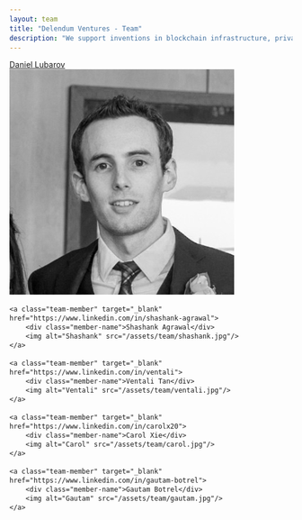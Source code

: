 ```yaml
---
layout: team
title: "Delendum Ventures - Team"
description: "We support inventions in blockchain infrastructure, private computing, and zero-knowledge proof applications"
---
```


<div class="team">
    <a class="team-member" target="_blank" href="https://www.linkedin.com/in/dlubarov">
        <div class="member-name">Daniel Lubarov</div>
        <img alt="Daniel" src="/assets/team/daniel.jpg"/>
    </a>

    <a class="team-member" target="_blank" href="https://www.linkedin.com/in/shashank-agrawal">
        <div class="member-name">Shashank Agrawal</div>
        <img alt="Shashank" src="/assets/team/shashank.jpg"/>
    </a>
    
    <a class="team-member" target="_blank" href="https://www.linkedin.com/in/ventali">
        <div class="member-name">Ventali Tan</div>
        <img alt="Ventali" src="/assets/team/ventali.jpg"/>
    </a>

    <a class="team-member" target="_blank" href="https://www.linkedin.com/in/carolx20">
        <div class="member-name">Carol Xie</div>
        <img alt="Carol" src="/assets/team/carol.jpg"/>
    </a>

    <a class="team-member" target="_blank" href="https://www.linkedin.com/in/gautam-botrel">
        <div class="member-name">Gautam Botrel</div>
        <img alt="Gautam" src="/assets/team/gautam.jpg"/>
    </a>
    

</div>